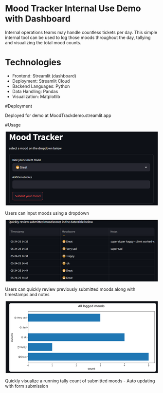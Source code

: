 # Mood Tracker Internal Use Demo with Dashboard

Internal operations teams may handle countless tickets per day. This simple internal tool can be used to log those moods throughout the day, tallying and visualizing the total mood counts.

# Technologies
- Frontend: Streamlit (dashboard)
- Deployment: Streamlit Cloud
- Backend Languages: Python
- Data Handling: Pandas
- Visualization: Matplotlib

#Deployment

Deployed for demo at MoodTrackdemo.streamlit.app

#Usage
<p align="center">
  <img src="screenshots/Submissionform.png" 
       alt="Submission form" 
       width="500"/>
</p> Users can input moods using a dropdown
<br>

<p align="center">
  <img src="screenshots/Database.png" 
       alt="Previously submitted moods" 
       width="500"/>
</p> Users can quickly review previously submitted moods along with timestamps and notes
<br>

<p align="center">
  <img src="screenshots/Bargraphs.png" 
       alt="Bar graphs" 
       width="500"/>
</p> Quickly visualize a running tally count of submitted moods - Auto updating with form submission
<br>
